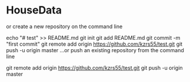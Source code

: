 # HouseData
or create a new repository on the command line

echo "# test" >> README.md
git init
git add README.md
git commit -m "first commit"
git remote add origin https://github.com/kzrs55/test.git
git push -u origin master
…or push an existing repository from the command line

git remote add origin https://github.com/kzrs55/test.git
git push -u origin master
